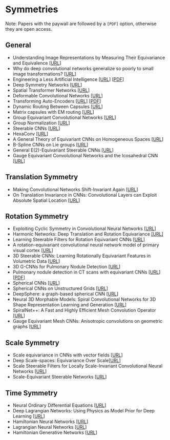 # Symmetries

Note: Papers with the paywall are followed by a `[PDF]` option, otherwise they are open access.

## General

- Understanding Image Representations by Measuring Their Equivariance and Equivalence [[URL](https://doi.org/10.1007/s11263-018-1098-y)]
- Why do deep convolutional networks generalize so poorly to small image transformations? [[URL](http://jmlr.org/papers/v20/19-519.html)]
- Engineering a Less Artificial Intelligence [[URL](https://doi.org/10.1016/j.neuron.2019.08.034)] [[PDF](https://xaqlab.com/wp-content/uploads/2019/09/LessArtificialIntelligence.pdf)]
- Deep Symmetry Networks [[URL](https://papers.nips.cc/paper/5424-deep-symmetry-networks)]
- Spatial Transformer Networks [[URL](https://arxiv.org/abs/1506.02025)]
- Deformable Convolutional Networks [[URL](https://arxiv.org/abs/1703.06211)]
- Transforming Auto-Encoders [[URL](https://doi.org/10.1007/978-3-642-21735-7_6)] [[PDF](https://www.cs.toronto.edu/~hinton/absps/transauto6.pdf)]
- Dynamic Routing Between Capsules [[URL](https://papers.nips.cc/paper/6975-dynamic-routing-between-capsules)]
- Matrix capsules with EM routing [[URL](https://openreview.net/forum?id=HJWLfGWRb)]
- Group Equivariant Convolutional Networks [[URL](https://arxiv.org/abs/1602.07576)]
- Group Normalization [[URL](https://arxiv.org/abs/1803.08494)]
- Steerable CNNs [[URL](https://openreview.net/forum?id=rJQKYt5ll)]
- HexaConv [[URL](https://openreview.net/forum?id=r1vuQG-CW)]
- A General Theory of Equivariant CNNs on Homogeneous Spaces [[URL](https://arxiv.org/abs/1811.02017)]
- B-Spline CNNs on Lie groups [[URL](https://openreview.net/forum?id=H1gBhkBFDH)]
- General E(2)-Equivariant Steerable CNNs [[URL](https://arxiv.org/abs/1911.08251)]
- Gauge Equivariant Convolutional Networks and the Icosahedral CNN [[URL]](https://arxiv.org/abs/1902.04615)

## Translation Symmetry

- Making Convolutional Networks Shift-Invariant Again [[URL](https://arxiv.org/abs/1904.11486)]
- On Translation Invariance in CNNs: Convolutional Layers can Exploit Absolute Spatial Location [[URL](https://arxiv.org/abs/2003.07064)]

## Rotation Symmetry

- Exploiting Cyclic Symmetry in Convolutional Neural Networks [[URL](http://proceedings.mlr.press/v48/dieleman16.html)]
- Harmonic Networks: Deep Translation and Rotation Equivariance [[URL]](https://arxiv.org/abs/1612.04642)
- Learning Steerable Filters for Rotation Equivariant CNNs [[URL](https://arxiv.org/abs/1711.07289)]
- A rotation-equivariant convolutional neural network model of primary visual cortex [[URL](https://openreview.net/forum?id=H1fU8iAqKX)]
- 3D Steerable CNNs: Learning Rotationally Equivariant Features in Volumetric Data [[URL](https://arxiv.org/abs/1807.02547)]
- 3D G-CNNs for Pulmonary Nodule Detection [[URL](https://openreview.net/forum?id=H1sdHFiif)]
- Pulmonary nodule detection in CT scans with equivariant CNNs [[URL](https://doi.org/10.1016/j.media.2019.03.010)] [[PDF](https://marysia.nl/assets/MIA.pdf)]
- Spherical CNNs [[URL](https://openreview.net/forum?id=Hkbd5xZRb)]
- Spherical CNNs on Unstructured Grids [[URL](https://openreview.net/forum?id=Bkl-43C9FQ)]
- DeepSphere: a graph-based spherical CNN [[URL](https://openreview.net/forum?id=B1e3OlStPB)]
- Neural 3D Morphable Models: Spiral Convolutional Networks for 3D Shape Representation Learning and Generation [[URL](http://openaccess.thecvf.com/content_ICCV_2019/html/Bouritsas_Neural_3D_Morphable_Models_Spiral_Convolutional_Networks_for_3D_Shape_ICCV_2019_paper.html)]
- SpiralNet++: A Fast and Highly Efficient Mesh Convolution Operator [[URL](https://arxiv.org/abs/1911.05856)]
- Gauge Equivariant Mesh CNNs: Anisotropic convolutions on geometric graphs [[URL](https://arxiv.org/abs/2003.05425)]

## Scale Symmetry

- Scale equivariance in CNNs with vector fields [[URL](https://arxiv.org/abs/1807.11783)]
- Deep Scale-spaces: Equivariance Over Scale[[URL](https://papers.nips.cc/paper/8956-deep-scale-spaces-equivariance-over-scale)]
- Scale Steerable Filters for Locally Scale-Invariant Convolutional Neural Networks [[URL](https://arxiv.org/abs/1906.03861)]
- Scale-Equivariant Steerable Networks [[URL](https://openreview.net/forum?id=HJgpugrKPS)]

## Time Symmetry

- Neural Ordinary Differential Equations [[URL](https://arxiv.org/abs/1806.07366)]
- Deep Lagrangian Networks: Using Physics as Model Prior for Deep Learning [[URL](https://openreview.net/forum?id=BklHpjCqKm)]
- Hamiltonian Neural Networks [[URL](https://arxiv.org/abs/1906.01563)]
- Lagrangian Neural Networks [[URL](https://arxiv.org/abs/2003.04630)]
- Hamiltonian Generative Networks [[URL](https://openreview.net/forum?id=HJenn6VFvB)]
